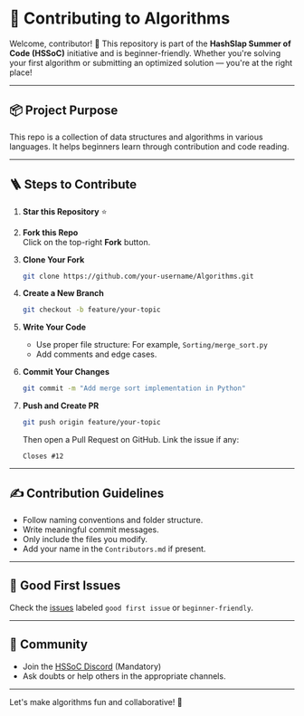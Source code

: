 



# 🧠 Contributing to Algorithms

Welcome, contributor! 🎉 This repository is part of the **HashSlap Summer of Code (HSSoC)** initiative and is beginner-friendly. Whether you're solving your first algorithm or submitting an optimized solution — you're at the right place!

---

## 📦 Project Purpose

This repo is a collection of data structures and algorithms in various languages. It helps beginners learn through contribution and code reading.

---

## 🪜 Steps to Contribute

1. **Star this Repository** ⭐
2. **Fork this Repo**  
   Click on the top-right **Fork** button.
3. **Clone Your Fork**  
   ```bash
   git clone https://github.com/your-username/Algorithms.git
   ```

4. **Create a New Branch**

   ```bash
   git checkout -b feature/your-topic
   ```
5. **Write Your Code**

   * Use proper file structure:
     For example, `Sorting/merge_sort.py`
   * Add comments and edge cases.
6. **Commit Your Changes**

   ```bash
   git commit -m "Add merge sort implementation in Python"
   ```
7. **Push and Create PR**

   ```bash
   git push origin feature/your-topic
   ```

   Then open a Pull Request on GitHub. Link the issue if any:

   ```
   Closes #12
   ```

---

## ✍️ Contribution Guidelines

* Follow naming conventions and folder structure.
* Write meaningful commit messages.
* Only include the files you modify.
* Add your name in the `Contributors.md` if present.

---

## 🧪 Good First Issues

Check the [issues](../../issues) labeled `good first issue` or `beginner-friendly`.

---

## 💬 Community

* Join the [HSSoC Discord](https://discord.gg/hashslap) (Mandatory)
* Ask doubts or help others in the appropriate channels.

---

Let's make algorithms fun and collaborative! 🚀

```

